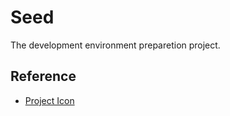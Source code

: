# Seed

The development environment preparetion project.

## Reference

- [Project Icon](https://www.flaticon.com/free-icon/seed_1497611)
